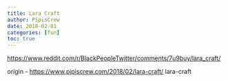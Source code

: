 ```yaml
---
title: Lara Craft
author: PipisCrew
date: 2018-02-01
categories: [fun]
toc: true
---
```


https://www.reddit.com/r/BlackPeopleTwitter/comments/7u9buy/lara_craft/

origin - https://www.pipiscrew.com/2018/02/lara-craft/ lara-craft